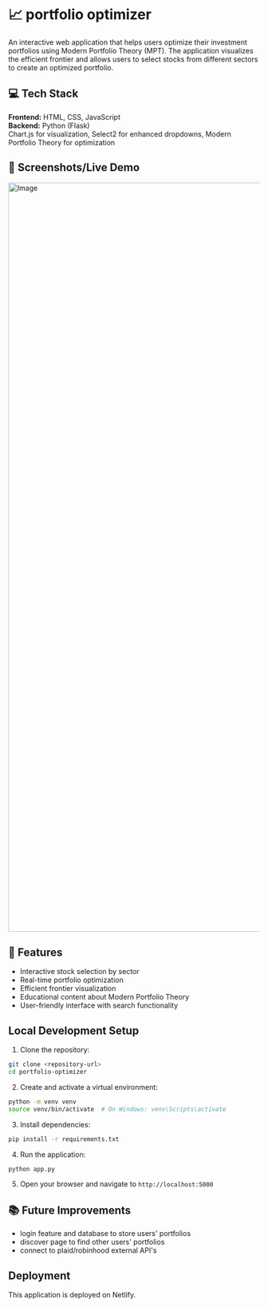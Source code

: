 # 📈 portfolio optimizer

An interactive web application that helps users optimize their investment portfolios using Modern Portfolio Theory (MPT). The application visualizes the efficient frontier and allows users to select stocks from different sectors to create an optimized portfolio.

## 💻 Tech Stack

**Frontend:** HTML, CSS, JavaScript
<br>
**Backend:** Python (Flask)
<br>
Chart.js for visualization,
Select2 for enhanced dropdowns,
Modern Portfolio Theory for optimization

## 📸 Screenshots/Live Demo 
<img width="1501" alt="Image" src="https://github.com/user-attachments/assets/b1b38f39-7b4b-4e96-b562-e4289beac53e" />

## 🎯 Features

- Interactive stock selection by sector
- Real-time portfolio optimization
- Efficient frontier visualization
- Educational content about Modern Portfolio Theory
- User-friendly interface with search functionality

## Local Development Setup

1. Clone the repository:
```bash
git clone <repository-url>
cd portfolio-optimizer
```

2. Create and activate a virtual environment:
```bash
python -m venv venv
source venv/bin/activate  # On Windows: venv\Scripts\activate
```

3. Install dependencies:
```bash
pip install -r requirements.txt
```

4. Run the application:
```bash
python app.py
```

5. Open your browser and navigate to `http://localhost:5000`

## 📚 Future Improvements
- login feature and database to store users' portfolios
- discover page to find other users' portfolios
- connect to plaid/robinhood external API's

## Deployment

This application is deployed on Netlify.
